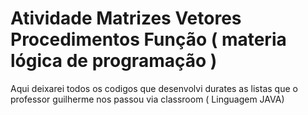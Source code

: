 # Atividade Matrizes Vetores Procedimentos Função ( materia lógica de programação )
Aqui deixarei todos os codigos que desenvolvi durates as listas que o professor guilherme nos passou via classroom ( Linguagem JAVA)
